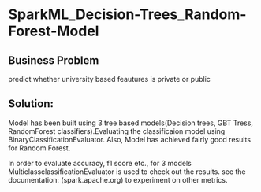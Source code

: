 # SparkML_Decision-Trees_Random-Forest-Model

Business Problem
-----------------

predict whether university based feautures is private or public

Solution:
----------

Model has been built using 3 tree based models(Decision trees, GBT Tress, RandomForest classifiers).Evaluating the classificaion model using BinaryClassificationEvaluator. Also, Model has achieved fairly good results for Random Forest. 

In order to evaluate accuracy, f1 score etc., for 3 models MulticlassclassificationEvaluator is used to check out the results. see the documentation: (spark.apache.org) to experiment on other metrics.
